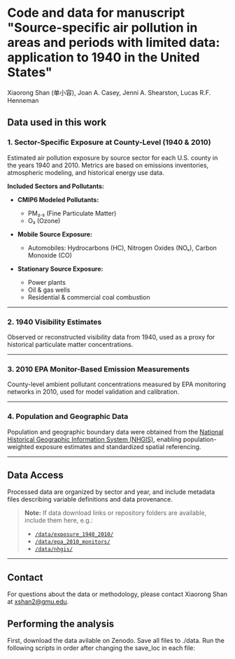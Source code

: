 # Code and data for manuscript "Source-specific air pollution in areas and periods with limited data: application to 1940 in the United States"

Xiaorong Shan (单小容), Joan A. Casey, Jenni A. Shearston, Lucas R.F. Henneman

## Data used in this work

### 1. Sector-Specific Exposure at County-Level (1940 & 2010)

Estimated air pollution exposure by source sector for each U.S. county in the years 1940 and 2010. Metrics are based on emissions inventories, atmospheric modeling, and historical energy use data.

**Included Sectors and Pollutants:**

- **CMIP6 Modeled Pollutants:**
  - PM₂.₅ (Fine Particulate Matter)
  - O₃ (Ozone)

- **Mobile Source Exposure:**
  - Automobiles: Hydrocarbons (HC), Nitrogen Oxides (NOₓ), Carbon Monoxide (CO)

- **Stationary Source Exposure:**
  - Power plants
  - Oil & gas wells
  - Residential & commercial coal combustion

---

### 2. 1940 Visibility Estimates

Observed or reconstructed visibility data from 1940, used as a proxy for historical particulate matter concentrations.

---

### 3. 2010 EPA Monitor-Based Emission Measurements

County-level ambient pollutant concentrations measured by EPA monitoring networks in 2010, used for model validation and calibration.

---

### 4. Population and Geographic Data

Population and geographic boundary data were obtained from the [National Historical Geographic Information System (NHGIS)](https://www.nhgis.org/), enabling population-weighted exposure estimates and standardized spatial referencing.

---

## Data Access

Processed data are organized by sector and year, and include metadata files describing variable definitions and data provenance.

> **Note:** If data download links or repository folders are available, include them here, e.g.:
>
> - [`/data/exposure_1940_2010/`](./data/exposure_1940_2010)
> - [`/data/epa_2010_monitors/`](./data/epa_2010_monitors)
> - [`/data/nhgis/`](./data/nhgis)

---

## Contact

For questions about the data or methodology, please contact Xiaorong Shan at xshan2@gmu.edu.

## Performing the analysis

First, download the data avilable on Zenodo. Save all files to ./data. Run the following scripts in order after changing the save_loc in each file:
